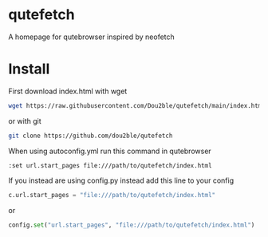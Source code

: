 # qutefetch
A homepage for qutebrowser inspired by neofetch

# Install

First download index.html
with wget
```bash
wget https://raw.githubusercontent.com/Dou2ble/qutefetch/main/index.html
```
or with git
```bash
git clone https://github.com/dou2ble/qutefetch
```


When using autoconfig.yml run this command in qutebrowser
```
:set url.start_pages file:///path/to/qutefetch/index.html
```

If you instead are using config.py instead add this line to your config
```py
c.url.start_pages = "file:///path/to/qutefetch/index.html"
```
or
```py
config.set("url.start_pages", "file:///path/to/qutefetch/index.html") 
```

